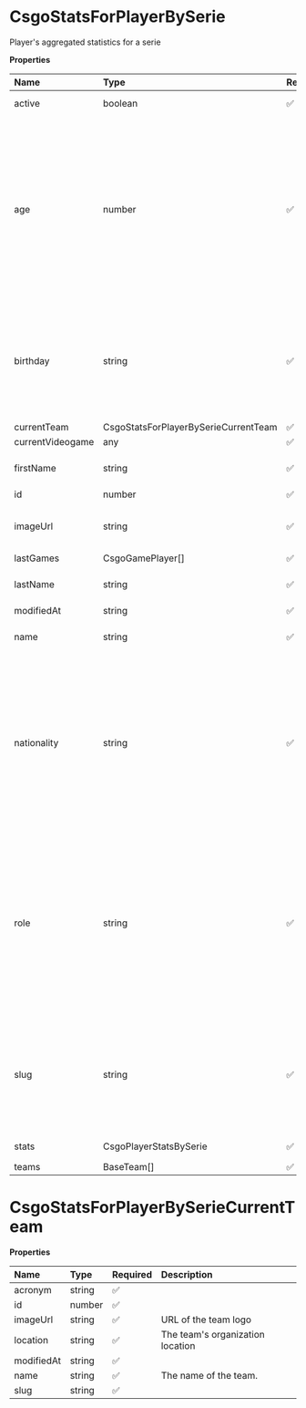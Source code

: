 # CsgoStatsForPlayerBySerie

Player's aggregated statistics for a serie

**Properties**

| Name             | Type                                 | Required | Description                                                                                                                                                                                                                                    |
| :--------------- | :----------------------------------- | :------- | :--------------------------------------------------------------------------------------------------------------------------------------------------------------------------------------------------------------------------------------------- |
| active           | boolean                              | ✅       | Whether player is active                                                                                                                                                                                                                       |
| age              | number                               | ✅       | Age of the player, `null` if unknown. When `birthday` is `null`, `age` is an approxiamation. Read more about [players' age](/docs/about-players-age) <br/>**Note**: This field is only present for users running the Historical plan or above. |
| birthday         | string                               | ✅       | Birth day of the player, `YYYY-MM-DD` format. `null` if unknown. <br/>**Note**: This field is only present for users running the Historical plan or above.                                                                                     |
| currentTeam      | CsgoStatsForPlayerBySerieCurrentTeam | ✅       |                                                                                                                                                                                                                                                |
| currentVideogame | any                                  | ✅       |                                                                                                                                                                                                                                                |
| firstName        | string                               | ✅       | First name of the player. `null` if unknown                                                                                                                                                                                                    |
| id               | number                               | ✅       | ID of the player                                                                                                                                                                                                                               |
| imageUrl         | string                               | ✅       | URL to the photo of the player. `null` if not available.                                                                                                                                                                                       |
| lastGames        | CsgoGamePlayer[]                     | ✅       |                                                                                                                                                                                                                                                |
| lastName         | string                               | ✅       | Last name of the player. `null` if unknown                                                                                                                                                                                                     |
| modifiedAt       | string                               | ✅       |                                                                                                                                                                                                                                                |
| name             | string                               | ✅       | Professional name of the player                                                                                                                                                                                                                |
| nationality      | string                               | ✅       | Country code matching the nationality of the player according to the ISO 3166-1 standard (Alpha-2 code). <br/>In addition to the standard, the `XK` code is used for Kosovo. <br/>`null` if unknown                                            |
| role             | string                               | ✅       | Role/position of the player. Field value varies depending on the video game.`null` if unknown. <br/>**Note**: role is only available for DotA 2, League of Legends, and Overwatch players. <br/>`null` for other video games.                  |
| slug             | string                               | ✅       | Unique, human-readable identifier for the player. <br/>`id` and `slug` can be used interchangeably throughout the API.                                                                                                                         |
| stats            | CsgoPlayerStatsBySerie               | ✅       | Statistics for a serie                                                                                                                                                                                                                         |
| teams            | BaseTeam[]                           | ✅       |                                                                                                                                                                                                                                                |

# CsgoStatsForPlayerBySerieCurrentTeam

**Properties**

| Name       | Type   | Required | Description                      |
| :--------- | :----- | :------- | :------------------------------- |
| acronym    | string | ✅       |                                  |
| id         | number | ✅       |                                  |
| imageUrl   | string | ✅       | URL of the team logo             |
| location   | string | ✅       | The team's organization location |
| modifiedAt | string | ✅       |                                  |
| name       | string | ✅       | The name of the team.            |
| slug       | string | ✅       |                                  |

<!-- This file was generated by liblab | https://liblab.com/ -->
